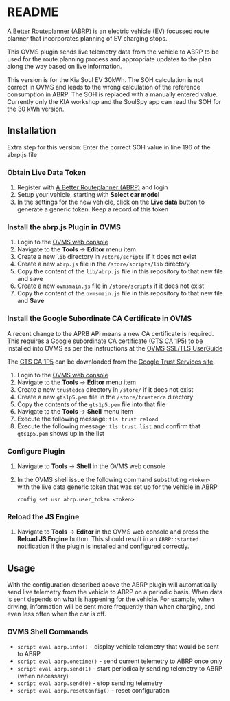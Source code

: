 # README

[A Better Routeplanner (ABRP)](https://abetterrouteplanner.com) is an electric
vehicle (EV) focussed route planner that incorporates planning of EV charging
stops.

This OVMS plugin sends live telemetry data from the vehicle to ABRP to be used
for the route planning process and appropriate updates to the plan along the way
based on live information.

This version is for the Kia Soul EV 30kWh.
The SOH calculation is not correct in OVMS and leads to the wrong calculation of the reference consumption in ABRP.
The SOH is replaced with a manually entered value. Currently only the KIA workshop and the SoulSpy app can read the SOH for the 30 kWh version.

## Installation
Extra step for this version:
Enter the correct SOH value in line 196 of the abrp.js file

### Obtain Live Data Token

1. Register with [A Better Routeplanner (ABRP)](https://abetterrouteplanner.com)
   and login
2. Setup your vehicle, starting with **Select car model**
3. In the settings for the new vehicle, click on the **Live data** button to
   generate a generic token. Keep a record of this token

### Install the abrp.js Plugin in OVMS

1. Login to the
   [OVMS web console](https://docs.openvehicles.com/en/latest/userguide/installation.html#initial-connection-wifi-and-browser)
2. Navigate to the **Tools** -> **Editor** menu item
3. Create a new `lib` directory in `/store/scripts` if it does not exist
4. Create a new `abrp.js` file in the `/store/scripts/lib` directory
5. Copy the content of the `lib/abrp.js` file in this repository to that new
   file and save
6. Create a new `ovmsmain.js` file in `/store/scripts` if it does not exist
7. Copy the content of the `ovmsmain.js` file in this repository to that new
   file and **Save**

### Install the Google Subordinate CA Certificate in OVMS

A recent change to the APRB API means a new CA certificate is required. This 
requires a Google subordinate CA certificate  ([GTS CA 1P5](https://pki.goog/repo/certs/gts1p5.pem)) 
to be installed into OVMS as per the instructions at the [OVMS SSL/TLS UserGuide](https://docs.openvehicles.com/en/latest/userguide/ssltls.html)

The [GTS CA 1P5](https://pki.goog/repo/certs/gts1p5.pem) can be downloaded from the [Google Trust Services site](https://pki.goog/repository/).

1. Login to the
   [OVMS web console](https://docs.openvehicles.com/en/latest/userguide/installation.html#initial-connection-wifi-and-browser)
2. Navigate to the **Tools** -> **Editor** menu item
3. Create a new `trustedca` directory in `/store/` if it does not exist
4. Create a new `gts1p5.pem` file in the `/store/trustedca` directory
5. Copy the contents of the `gts1p5.pem` file into that file
6. Navigate to the **Tools** -> **Shell** menu item
7. Execute the following message: `tls trust reload`
8. Execute the following message: `tls trust list` and confirm that
   `gts1p5.pem` shows up in the list

### Configure Plugin

1. Navigate to **Tools** -> **Shell** in the OVMS web console
2. In the OVMS shell issue the following command substituting `<token>` with the
   live data generic token that was set up for the vehicle in ABRP

   ```text
   config set usr abrp.user_token <token>
   ```

### Reload the JS Engine

1. Navigate to **Tools** -> **Editor** in the OVMS web console and press the
   **Reload JS Engine** button. This should result in an `ABRP::started`
   notification if the plugin is installed and configured correctly.

## Usage

With the configuration described above the ABRP plugin will automatically send
live telemetry from the vehicle to ABRP on a periodic basis. When data is sent
depends on what is happening for the vehicle. For example, when driving,
information will be sent more frequently than when charging, and even less often
when the car is off.

### OVMS Shell Commands

- `script eval abrp.info()` - display vehicle telemetry that would be sent to
  ABRP
- `script eval abrp.onetime()` - send current telemetry to ABRP once only
- `script eval abrp.send(1)` - start periodically sending telemetry to ABRP
  (when necessary)
- `script eval abrp.send(0)` - stop sending telemetry
- `script eval abrp.resetConfig()` - reset configuration
